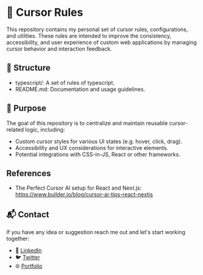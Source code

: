 # 🎯 Cursor Rules

This repository contains my personal set of cursor rules, configurations, and utilities. These rules are intended to improve the consistency, accessibility, and user experience of custom web applications by managing cursor behavior and interaction feedback.

## 📁 Structure

- typescript/: A set of rules of typescript.
- README.md: Documentation and usage guidelines.

## 🚀 Purpose

The goal of this repository is to centralize and maintain reusable cursor-related logic, including:

- Custom cursor styles for various UI states (e.g. hover, click, drag).
- Accessibility and UX considerations for interactive elements.
- Potential integrations with CSS-in-JS, React or other frameworks.

## References

- The Perfect Cursor AI setup for React and Next.js: https://www.builder.io/blog/cursor-ai-tips-react-nextjs

## 📬 Contact

If you have any idea or suggestion reach me out and let's start working together:

- 💼 [LinkedIn](https://www.linkedin.com/in/juandelossantosdeveloper/)
- 🐦 [Twitter](https://x.com/JuanDls01)
- 🌐 [Portfolio](https://juanidls.dev)
